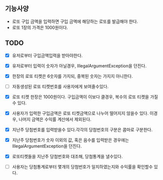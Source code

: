 ## 기능사양
* 로또 구입 금액을 입력하면 구입 금액에 해당하는 로또를 발급해야 한다.
* 로또 1장의 가격은 1000원이다.

## TODO
- [x] 유저로부터 구입금액입력을 받아야한다.
- [x] 유저로부터 입력이 숫자가 아닐경우, IllegalArgumentException을 던진다.
- [x] 한장의 로또 티켓은 6숫자를 가지되, 중복된 숫자는 가지지 아니한다.
- [ ] 자동생성된 로또 티켓번호를 사용자에게 보여줄수있다.
- [x] 로또 티켓 한장은 1000원이다. 구입금액이 이보다 클경우, 복수의 로또 티켓을 가질수 있다.
- [x] 사용자가 입력한 구입금액은 로또 티켓금액으로 나누어 떨어지지 않을수 있다. 이경우, 나머지 금액은 수익률 계산에서 제외된다. 
- [x] 지난주 당첨번호를 입력받을수 있다.각각의 당첨번호의 구분은 콤마로 구분한다.
- [x] 지난주 당첨번호가 숫자 이외의 값, 혹은 음수를 입력받은 경우에는 IllegalArgumentException을 던진다.
- [x] 로또티켓들을 지난주 당첨번호와 대조해, 당첨통계을 낼수있다.
- [ ] 사용자는 당첨통계로부터 몇개의 당첨번호가 일치하였는지와 수익률을 확인할수 있다.  

